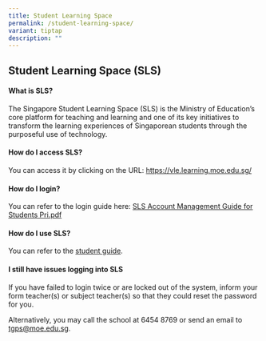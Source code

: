 ```yaml
---
title: Student Learning Space
permalink: /student-learning-space/
variant: tiptap
description: ""
---
```

<h2>Student Learning Space (SLS)</h2>
<p></p>
<h4>What is SLS?</h4>
<p>The Singapore Student Learning Space (SLS) is the Ministry of Education’s
core platform for teaching and learning and one of its key initiatives
to transform the learning experiences of Singaporean students through the
purposeful use of technology.</p>
<p></p>
<h4>How do I access SLS?</h4>
<p>You can access it by clicking on the URL: <a href="https://vle.learning.moe.edu.sg/" rel="noopener noreferrer nofollow" target="_blank">https://vle.learning.moe.edu.sg/</a>
</p>
<p></p>
<h4>How do I login?</h4>
<p>You can refer to the login guide here: <a href="/files/SLS_Account_Management___Guide_for_Students__Pri_.pdf" rel="noopener nofollow" target="_blank">SLS Account Management Guide for Students Pri.pdf</a>
</p>
<p></p>
<h4>How do I use SLS?</h4>
<p>You can refer to the <a href="https://www.learning.moe.edu.sg/students/" rel="noopener nofollow" target="_blank">student guide</a>.</p>
<p></p>
<h4>I still have issues logging into SLS</h4>
<p>If you have failed to login twice or are locked out of the system, inform
your form teacher(s) or subject teacher(s) so that they could reset the
password for you.</p>
<p>Alternatively, you may call the school at 6454 8769 or send an email to
<a href="mailto:tgps@moe.edu.sg" rel="noopener noreferrer nofollow" target="_blank">tgps@moe.edu.sg</a>.</p>